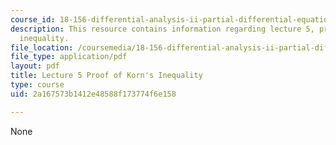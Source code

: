 ```yaml
---
course_id: 18-156-differential-analysis-ii-partial-differential-equations-and-fourier-analysis-spring-2016
description: This resource contains information regarding lecture 5, proof of Korn's
  inequality.
file_location: /coursemedia/18-156-differential-analysis-ii-partial-differential-equations-and-fourier-analysis-spring-2016/2a167573b1412e48588f173774f6e158_MIT18_156S16_lec5.pdf
file_type: application/pdf
layout: pdf
title: Lecture 5 Proof of Korn's Inequality
type: course
uid: 2a167573b1412e48588f173774f6e158

---
```

None